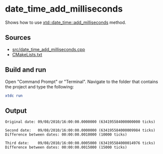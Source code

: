 # date_time_add_milliseconds

Shows how to use [xtd::date_time::add_milliseconds](https://gammasoft71.github.io/xtd/reference_guides/latest/classxtd_1_1date__time.html#a0c0b9b22d495ed1096b74dd9c72df2e4) method.

## Sources

* [src/date_time_add_milliseconds.cpp](src/date_time_add_milliseconds.cpp)
* [CMakeLists.txt](CMakeLists.txt)

## Build and run

Open "Command Prompt" or "Terminal". Navigate to the folder that contains the project and type the following:

```cmake
xtdc run
```

## Output

```
Original date: 09/08/2010/16:00:00.0000000 (634195584000000000 ticks)

Second date:   09/08/2010/16:00:00.0000000 (634195584000009984 ticks)
Difference between dates: 00:00:00.0010000 (10000 ticks)

Third date:    09/08/2010/16:00:00.0005000 (634195584000014976 ticks)
Difference between dates: 00:00:00.0015000 (15000 ticks)
```
